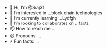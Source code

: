 - 👋 Hi, I’m @Sraj31
- 👀 I’m interested in ...block chain technologies
- 🌱 I’m currently learning ...Lydfgh
- 💞️ I’m looking to collaborates on ...facts
- 📫 How to reach me ...
- 😄 Pronouns: ...
- ⚡ Fun facts: ...

<!---
Sraj31/Sraj31 is a ✨ special ✨ repository because its `README.md` (this file) appears on your GitHub profile.
You can click the Preview link to take a look at your changes.
--->
